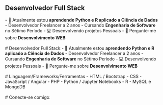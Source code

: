 <div>
  <h2>Desenvolvedor Full Stack</h2>
  - 🌱 Atualmente estou <strong>aprendendo Python e R aplicado a Ciência de Dados</strong>
  - Desenvolvedor Freelancer a 2 anos
  - Cursando <strong>Engenharia de Software</strong> no Sétimo Período
  - 💻 Desenvolvendo projetos Pessoais
  - 💬 Pergunte-me sobre <strong>Desenvolvimento WEB</strong>  
</div>

<br>

<div>
  # Desenvolvedor Full Stack
  - 🌱 Atualmente estou <strong>aprendendo Python e R aplicado a Ciência de Dados</strong>
  - Desenvolvedor Freelancer a 2 anos
  - Cursando <strong>Engenharia de Software</strong> no Sétimo Período
  - 💻 Desenvolvendo projetos Pessoais
  - 💬 Pergunte-me sobre <strong>Desenvolvimento WEB</strong>
</div>

<br>

<div>
  # Linguagem/Frameworks/Ferramentas
  - HTML / Bootstrap
  - CSS
  - JavaScript / Angular
  - PHP
  - Python / Jupyter Notebooks
  - R
  - MySQL e MongoDB
</div>

<br>

<div>
  # Conecte-se comigo:  
</div>

